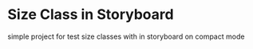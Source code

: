 #  Size Class in Storyboard

simple project for test size classes with in storyboard on compact mode

